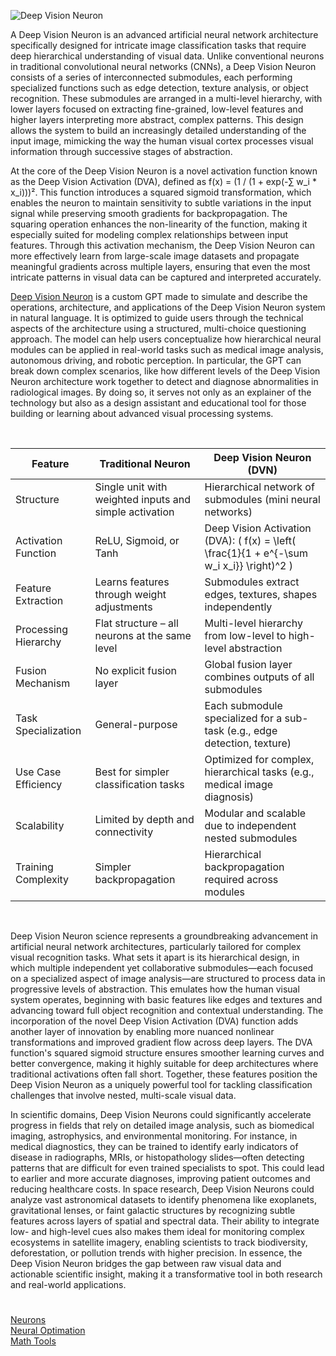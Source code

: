 ![Deep Vision Neuron](https://github.com/user-attachments/assets/50c95ac2-cf61-447f-b516-13e4168e00a5)

A Deep Vision Neuron is an advanced artificial neural network architecture specifically designed for intricate image classification tasks that require deep hierarchical understanding of visual data. Unlike conventional neurons in traditional convolutional neural networks (CNNs), a Deep Vision Neuron consists of a series of interconnected submodules, each performing specialized functions such as edge detection, texture analysis, or object recognition. These submodules are arranged in a multi-level hierarchy, with lower layers focused on extracting fine-grained, low-level features and higher layers interpreting more abstract, complex patterns. This design allows the system to build an increasingly detailed understanding of the input image, mimicking the way the human visual cortex processes visual information through successive stages of abstraction.

At the core of the Deep Vision Neuron is a novel activation function known as the Deep Vision Activation (DVA), defined as f(x) = (1 / (1 + exp(-∑ w_i * x_i)))². This function introduces a squared sigmoid transformation, which enables the neuron to maintain sensitivity to subtle variations in the input signal while preserving smooth gradients for backpropagation. The squaring operation enhances the non-linearity of the function, making it especially suited for modeling complex relationships between input features. Through this activation mechanism, the Deep Vision Neuron can more effectively learn from large-scale image datasets and propagate meaningful gradients across multiple layers, ensuring that even the most intricate patterns in visual data can be captured and interpreted accurately.

[Deep Vision Neuron](https://chatgpt.com/g/g-684ea4d638e88191a531d2bc52f4a37d-deep-vision-neuron) is a custom GPT made to simulate and describe the operations, architecture, and applications of the Deep Vision Neuron system in natural language. It is optimized to guide users through the technical aspects of the architecture using a structured, multi-choice questioning approach. The model can help users conceptualize how hierarchical neural modules can be applied in real-world tasks such as medical image analysis, autonomous driving, and robotic perception. In particular, the GPT can break down complex scenarios, like how different levels of the Deep Vision Neuron architecture work together to detect and diagnose abnormalities in radiological images. By doing so, it serves not only as an explainer of the technology but also as a design assistant and educational tool for those building or learning about advanced visual processing systems.

<br>

| Feature              | Traditional Neuron                                                | Deep Vision Neuron (DVN)                                                                 |
|----------------------|-------------------------------------------------------------------|------------------------------------------------------------------------------------------|
| Structure            | Single unit with weighted inputs and simple activation           | Hierarchical network of submodules (mini neural networks)                               |
| Activation Function  | ReLU, Sigmoid, or Tanh                                            | Deep Vision Activation (DVA): \( f(x) = \left( \frac{1}{1 + e^{-\sum w_i x_i}} \right)^2 \) |
| Feature Extraction   | Learns features through weight adjustments                       | Submodules extract edges, textures, shapes independently                                |
| Processing Hierarchy | Flat structure – all neurons at the same level                   | Multi-level hierarchy from low-level to high-level abstraction                          |
| Fusion Mechanism     | No explicit fusion layer                                          | Global fusion layer combines outputs of all submodules                                  |
| Task Specialization  | General-purpose                                                  | Each submodule specialized for a sub-task (e.g., edge detection, texture)               |
| Use Case Efficiency  | Best for simpler classification tasks                            | Optimized for complex, hierarchical tasks (e.g., medical image diagnosis)               |
| Scalability          | Limited by depth and connectivity                                | Modular and scalable due to independent nested submodules                               |
| Training Complexity  | Simpler backpropagation                                           | Hierarchical backpropagation required across modules                                    |

<br>

Deep Vision Neuron science represents a groundbreaking advancement in artificial neural network architectures, particularly tailored for complex visual recognition tasks. What sets it apart is its hierarchical design, in which multiple independent yet collaborative submodules—each focused on a specialized aspect of image analysis—are structured to process data in progressive levels of abstraction. This emulates how the human visual system operates, beginning with basic features like edges and textures and advancing toward full object recognition and contextual understanding. The incorporation of the novel Deep Vision Activation (DVA) function adds another layer of innovation by enabling more nuanced nonlinear transformations and improved gradient flow across deep layers. The DVA function's squared sigmoid structure ensures smoother learning curves and better convergence, making it highly suitable for deep architectures where traditional activations often fall short. Together, these features position the Deep Vision Neuron as a uniquely powerful tool for tackling classification challenges that involve nested, multi-scale visual data.

In scientific domains, Deep Vision Neurons could significantly accelerate progress in fields that rely on detailed image analysis, such as biomedical imaging, astrophysics, and environmental monitoring. For instance, in medical diagnostics, they can be trained to identify early indicators of disease in radiographs, MRIs, or histopathology slides—often detecting patterns that are difficult for even trained specialists to spot. This could lead to earlier and more accurate diagnoses, improving patient outcomes and reducing healthcare costs. In space research, Deep Vision Neurons could analyze vast astronomical datasets to identify phenomena like exoplanets, gravitational lenses, or faint galactic structures by recognizing subtle features across layers of spatial and spectral data. Their ability to integrate low- and high-level cues also makes them ideal for monitoring complex ecosystems in satellite imagery, enabling scientists to track biodiversity, deforestation, or pollution trends with higher precision. In essence, the Deep Vision Neuron bridges the gap between raw visual data and actionable scientific insight, making it a transformative tool in both research and real-world applications.

#

[Neurons](https://github.com/sourceduty/Neurons)
<br>
[Neural Optimation](https://chatgpt.com/g/g-6817eae33a988191ada3321300a603ca-neural-optimation)
<br>
[Math Tools](https://github.com/sourceduty/Math_Tools)
